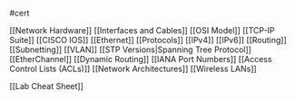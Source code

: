 #cert

[[Network Hardware]]
[[Interfaces and Cables]]
[[OSI Model]]
[[TCP-IP Suite]]
[[CISCO IOS]]
[[Ethernet]]
[[Protocols]]
[[IPv4]]
[[IPv6]]
[[Routing]]
[[Subnetting]]
[[VLAN]]
[[STP Versions|Spanning Tree Protocol]]
[[EtherChannel]]
[[Dynamic Routing]]
[[IANA Port Numbers]]
[[Access Control Lists (ACLs)]]
[[Network Architectures]]
[[Wireless LANs]]

[[Lab Cheat Sheet]]